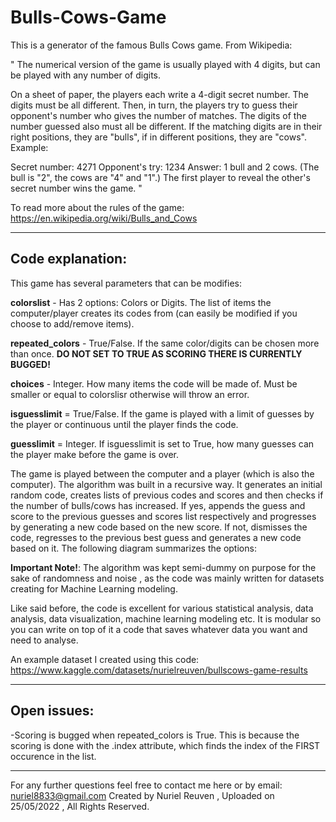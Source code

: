 # Bulls-Cows-Game

This is a generator of the famous Bulls Cows game. 
From Wikipedia:

" The numerical version of the game is usually played with 4 digits, but can be played with any number of digits.

On a sheet of paper, the players each write a 4-digit secret number. The digits must be all different. Then, in turn, the players try to guess their opponent's number who gives the number of matches. The digits of the number guessed also must all be different. If the matching digits are in their right positions, they are "bulls", if in different positions, they are "cows". Example:

Secret number: 4271
Opponent's try: 1234
Answer: 1 bull and 2 cows. (The bull is "2", the cows are "4" and "1".)
The first player to reveal the other's secret number wins the game. "

To read more about the rules of the game: https://en.wikipedia.org/wiki/Bulls_and_Cows

--------------------------------------------------------------------------------------------------------------

## Code explanation:

This game has several parameters that can be modifies:

**colorslist** - Has 2 options: Colors or Digits. The list of items the computer/player creates its codes from (can easily be modified if you choose to add/remove items).

**repeated_colors** - True/False. If the same color/digits can be chosen more than once. **DO NOT SET TO TRUE AS SCORING THERE IS CURRENTLY BUGGED!**

**choices** - Integer. How many items the code will be made of. Must be smaller or equal to colorslisr otherwise will throw an error.

**isguesslimit** = True/False. If the game is played with a limit of guesses by the player or continuous until the player finds the code.

**guesslimit** = Integer. If isguesslimit is set to True, how many guesses can the player make before the game is over.


The game is played between the computer and a player (which is also the computer). The algorithm was built in a recursive way. It generates an initial random code, creates lists of previous codes and scores and then checks if the number of bulls/cows has increased. If yes, appends the guess and score to the previous guesses and scores list respectively and progresses by generating a new code based on the new score. If not, dismisses the code, regresses to the previous best guess and generates a new code based on it. 
The following diagram summarizes the options:


**Important Note!**: The algorithm was kept semi-dummy on purpose for the sake of randomness and noise , as the code was mainly written for datasets creating for Machine Learning modeling.


Like said before, the code is excellent for various statistical analysis, data analysis, data visualization, machine learning modeling etc. It is modular so you can
write on top of it a code that saves whatever data you want and need to analyse.

An example dataset I created using this code: https://www.kaggle.com/datasets/nurielreuven/bullscows-game-results

--------------------------------------------------------------------------------------------------------------

## Open issues:

-Scoring is bugged when repeated_colors is True. This is because the scoring is done with the .index attribute, which finds the index of the FIRST occurence in the list.

--------------------------------------------------------------------------------------------------------------

For any further questions feel free to contact me here or by email: nuriel8833@gmail.com
Created by Nuriel Reuven , Uploaded on 25/05/2022 , All Rights Reserved.
